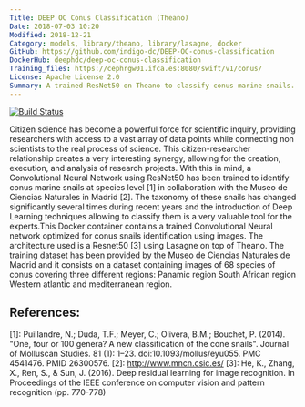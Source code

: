 ```yaml
---
Title: DEEP OC Conus Classification (Theano)
Date: 2018-07-03 10:20
Modified: 2018-12-21
Category: models, library/theano, library/lasagne, docker
GitHub: https://github.com/indigo-dc/DEEP-OC-conus-classification
DockerHub: deephdc/deep-oc-conus-classification
Training_files: https://cephrgw01.ifca.es:8080/swift/v1/conus/
License: Apache License 2.0
Summary: A trained ResNet50 on Theano to classify conus marine snails.
---
```


[![Build Status](https://jenkins.indigo-datacloud.eu:8080/buildStatus/icon?job=Pipeline-as-code/DEEP-OC-org/DEEP-OC-plant-classification-theano/master)](https://jenkins.indigo-datacloud.eu:8080/job/Pipeline-as-code/job/DEEP-OC-org/job/DEEP-OC-conus-classification/job/master)


Citizen science has become a powerful force for scientific inquiry, providing researchers with access to a vast array of data points while connecting non scientists to the real process of science. This citizen-researcher relationship creates a very interesting synergy, allowing for the creation, execution, and analysis of research projects. With this in mind, a Convolutional Neural Network using ResNet50 has been trained to identify conus marine snails at species level [1] in collaboration with the Museo de Ciencias Naturales in Madrid [2].
The taxonomy of these snails has changed significantly several times during recent years and the introduction of Deep Learning techniques allowing to classify them is a very valuable tool for the experts.This Docker container contains a trained Convolutional Neural network optimized for conus snails identification using images. The architecture used is a Resnet50 [3] using Lasagne on top of Theano. The training dataset has been provided by the Museo de Ciencias Naturales de Madrid and it consists on a dataset containing images of 68 species of conus covering three different regions: Panamic region South African region Western atlantic and mediterranean region.


## References:
[1]: Puillandre, N.; Duda, T.F.; Meyer, C.; Olivera, B.M.; Bouchet, P. (2014). "One, four or 100 genera? A new classification of the cone snails". Journal of Molluscan Studies. 81 (1): 1–23.  doi:10.1093/mollus/eyu055. PMC 4541476. PMID 26300576.
[2]: http://www.mncn.csic.es/
[3]: He, K., Zhang, X., Ren, S., & Sun, J. (2016). Deep residual learning for image recognition. In Proceedings of the IEEE conference on computer vision and pattern recognition (pp. 770-778)
